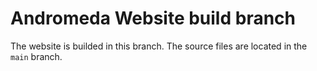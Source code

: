 # Andromeda Website build branch
The website is builded in this branch. The source files are located in the `main` branch.
